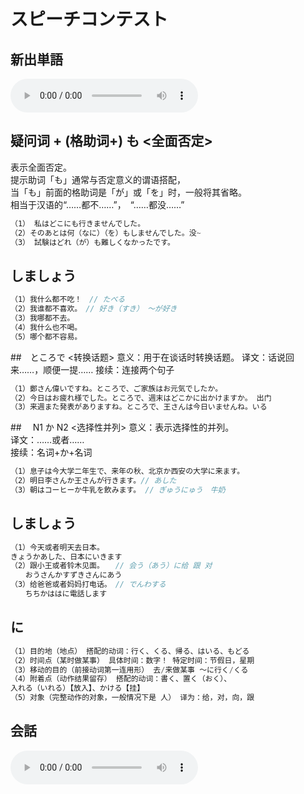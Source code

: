 # スピーチコンテスト

## 新出単語
<vue-plyr>
  <audio controls crossorigin playsinline autoplay loop>
    <source src="../audio/6-1-たんご.mp3" type="audio/mp3" />
  </audio>
 </vue-plyr>

## 疑问词 + (格助词+) も <全面否定>

表示全面否定。  
提示助词「も」通常与否定意义的谓语搭配，  
当「も」前面的格助词是「が」或「を」时，一般将其省略。  
相当于汉语的“……都不……”，　“……都没……”

```ts
（1） 私はどこにも行きませんでした。
（2）そのあとは何（なに）（を）もしませんでした。没~
（3） 試験はどれ（が）も難しくなかったです。
```

## しましょう

```ts
（1）我什么都不吃！　// たべる　
（2）我谁都不喜欢。　// 好き（すき）　～が好き
（3）我哪都不去。
（4）我什么也不喝。
（5）哪个都不容易。
```

##　ところで <转换话题>
意义：用于在谈话时转换话题。
译文：话说回来……，顺便一提……
接续：连接两个句子

```ts
（1）鄭さん偉いですね。ところで、ご家族はお元気でしたか。
（2）今日はお疲れ様でした。ところで、週末はどこかに出かけますか。 出门
（3）来週また発表がありますね。ところで、王さんは今日いませんね。いる
```

##　 N1 か N2 <选择性并列>
意义：表示选择性的并列。  
译文：……或者……  
接续：名词+か+名词

```ts
（1）息子は今大学二年生で、来年の秋、北京か西安の大学に来ます。
（2）明日李さんか王さんが行きます。// あした
（3）朝はコーヒーか牛乳を飲みます。 // ぎゅうにゅう　牛奶
```

## しましょう

```ts
（1）今天或者明天去日本。
きょうかあした、日本にいきます
（2）跟小王或者铃木见面。　　// 会う（あう）に给 跟 对
　　おうさんかすずきさんにあう
（3）给爸爸或者妈妈打电话。　// でんわする
　　ちちかははに電話します
```

## に

```ts
（1）目的地（地点） 搭配的动词：行く、くる、帰る、はいる、もどる
（2）时间点（某时做某事） 具体时间：数字！ 特定时间：节假日，星期
（3）移动的目的（前接动词第一连用形） 去/来做某事 ～に行く/くる
（4）附着点（动作结果留存） 搭配的动词：書く、置く（おく）、
入れる（いれる）【放入】、かける【挂】
（5）对象（完整动作的对象，一般情况下是 人） 译为：给，对，向，跟
```

## 会話
<vue-plyr>
  <audio controls crossorigin playsinline autoplay loop>
    <source src="../audio/6-1-かいわ.mp3" type="audio/mp3" />
  </audio>
 </vue-plyr>